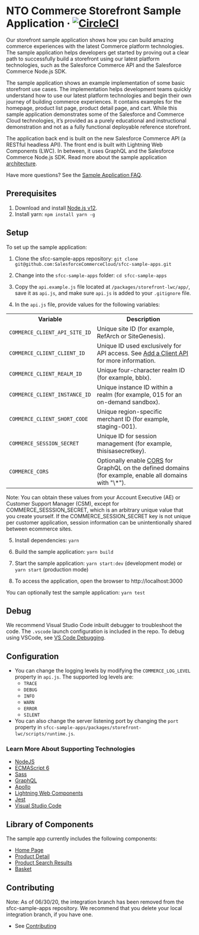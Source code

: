 # NTO Commerce Storefront Sample Application &middot; [![CircleCI][circleci-image]][circleci-url]

Our storefront sample application shows how you can build amazing commerce experiences with the latest Commerce platform technologies. The sample application helps developers get started by proving out a clear path to successfully build a storefront using our latest platform technologies, such as the Salesforce Commerce API and the Salesforce Commerce Node.js SDK.

The sample application shows an example implementation of some basic storefront use cases. The implementation helps development teams quickly understand how to use our latest platform technologies and begin their own journey of building commerce experiences. It contains examples for the homepage, product list page, product detail page, and cart. While this sample application demonstrates some of the Salesforce and Commerce Cloud technologies, it’s provided as a purely educational and instructional demonstration and not as a fully functional deployable reference storefront. 

The application back end is built on the new Salesforce Commerce API (a RESTful headless API). The front end is built with Lightning Web Components (LWC). In between, it uses GraphQL and the Salesforce Commerce Node.js SDK.  Read more about the sample application [architecture](docs/architecture.md).

Have more questions? See the [Sample Application FAQ](https://developer.commercecloud.com/s/article/CommerceAPI-Sample-Application-FAQ).

## Prerequisites
1. Download and install [Node.js v12](https://nodejs.org/en/download/).
2. Install yarn: 
`npm install yarn -g`

## Setup

To set up the sample application:

1. Clone the sfcc-sample-apps repository:
`git clone git@github.com:SalesforceCommerceCloud/sfcc-sample-apps.git`

2. Change into the `sfcc-sample-apps` folder:
`cd sfcc-sample-apps`

3. Copy the `api.example.js` file located at `/packages/storefront-lwc/app/`, save it as `api.js`, and make sure `api.js` is added to your `.gitignore` file.

4. In the `api.js` file, provide values for the following variables:
<table>
<tr><th>Variable</th><th>Description</th></tr>
<tr><td><code>COMMERCE_CLIENT_API_SITE_ID</code></td><td>Unique site ID (for example, RefArch or SiteGenesis).</td></tr>
<tr><td><code>COMMERCE_CLIENT_CLIENT_ID</code></td><td>Unique ID used exclusively for API access. See <a href="https://documentation.b2c.commercecloud.salesforce.com/DOC1/topic/com.demandware.dochelp/content/b2c_commerce/topics/account_manager/b2c_account_manager_add_api_client_id.html">Add a Client API</a> for more information.</td></tr>
<tr><td><code>COMMERCE_CLIENT_REALM_ID</code></td><td>Unique four-character realm ID (for example, bblx).</td></tr>
<tr><td><code>COMMERCE_CLIENT_INSTANCE_ID</code></td><td>Unique instance ID within a realm (for example, 015 for an on-demand sandbox).</td></tr>
<tr><td><code>COMMERCE_CLIENT_SHORT_CODE</code></td><td>Unique region-specific merchant ID (for example, staging-001).</td></tr>
<tr><td><code>COMMERCE_SESSION_SECRET</code></td><td>Unique ID for session management (for example, thisisasecretkey).</td></tr>
<tr><td><code>COMMERCE_CORS</code></td><td>Optionally enable <a href="https://developer.mozilla.org/en-US/docs/Web/HTTP/CORS">CORS</a> for GraphQL on the defined domains (for example, enable all domains with "\*").</td></tr>
</table>

Note: You can obtain these values from your Account Executive (AE) or Customer Support Manager (CSM), except for COMMERCE_SESSSION_SECRET, which is an arbitrary unique value that you create yourself. If the COMMERCE_SESSION_SECRET key is not unique per customer application, session information can be unintentionally shared between ecommerce sites. 

5. Install dependencies:
`yarn`

6. Build the sample application:
`yarn build`

7. Start the sample application:
`yarn start:dev` (development mode) or
`yarn start` (production mode)

8. To access the application, open the browser to http://localhost:3000

You can optionally test the sample application:
`yarn test`

## Debug

We recommend Visual Studio Code inbuilt debugger to troubleshoot the code. The `.vscode` launch configuration is included in the repo. To debug using VSCode, see [VS Code Debugging](https://code.visualstudio.com/docs/editor/debugging).

## Configuration
* You can change the logging levels by modifying the `COMMERCE_LOG_LEVEL` property in `api.js`. The supported log levels are:
    * `TRACE`
    * `DEBUG`
    * `INFO`
    * `WARN`
    * `ERROR`
    * `SILENT`
* You can also change the server listening port by changing the `port` property in `sfcc-sample-apps/packages/storefront-lwc/scripts/runtime.js`.

### Learn More About Supporting Technologies
* [NodeJS](https://nodejs.org/en/docs/)
* [ECMAScript 6](https://hacks.mozilla.org/category/es6-in-depth/)
* [Sass](https://sass-lang.com/guide)
* [GraphQL](https://graphql.org/learn/)
* [Apollo](https://www.apollographql.com/docs/tutorial/introduction/)
* [Lightning Web Components](https://lwc.dev/)
* [Jest](https://jestjs.io/docs/en/getting-started)
* [Visual Studio Code](https://code.visualstudio.com/docs)

## Library of Components
The sample app currently includes the following components:
* [Home Page](https://github.com/SalesforceCommerceCloud/sfcc-sample-apps/tree/master/packages/storefront-lwc/src/modules/commerce/home)
* [Product Detail](https://github.com/SalesforceCommerceCloud/sfcc-sample-apps/tree/master/packages/storefront-lwc/src/modules/commerce/productDetail)
* [Product Search Results](https://github.com/SalesforceCommerceCloud/sfcc-sample-apps/tree/master/packages/storefront-lwc/src/modules/commerce/productSearchResults)
* [Basket](https://github.com/SalesforceCommerceCloud/sfcc-sample-apps/tree/master/packages/storefront-lwc/src/modules/commerce/basket)


## Contributing

Note: As of 06/30/20, the integration branch has been removed from the sfcc-sample-apps repository. We recommend that you delete your local integration branch, if you have one.

* See [Contributing](CONTRIBUTING.md)

<!-- Markdown link & img dfn's -->
[circleci-image]: https://circleci.com/gh/SalesforceCommerceCloud/sfcc-sample-apps.svg?style=shield&circle-token=f34a55a59d7dfc30402e719996edf10092780b66
[circleci-url]: https://circleci.com/gh/SalesforceCommerceCloud/sfcc-sample-apps
